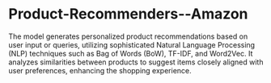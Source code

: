 # Product-Recommenders--Amazon
The model generates personalized product recommendations based on user input or queries, utilizing sophisticated Natural Language Processing (NLP) techniques such as Bag of Words (BoW), TF-IDF, and Word2Vec. It analyzes similarities between products to suggest items closely aligned with user preferences, enhancing the shopping experience.
